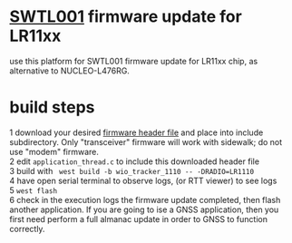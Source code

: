 # [SWTL001](https://github.com/Lora-net/SWTL001) firmware update for LR11xx
use this platform for SWTL001 firmware update for LR11xx chip, as alternative to NUCLEO-L476RG.

# build steps
1 download your desired [firmware header file](https://github.com/Lora-net/radio_firmware_images) and place into include subdirectory.   Only "transceiver" firmware will work with sidewalk; do not use "modem" firmware.  
2 edit ``application_thread.c`` to include this downloaded header file  
3 build with `` west build -b wio_tracker_1110 -- -DRADIO=LR1110``  
4 have open serial terminal to observe logs, (or RTT viewer) to see logs  
5 ``west flash``  
6 check in the execution logs the firmware update completed, then flash another application.  If you are going to ise a GNSS application, then you first need perform a full almanac update in order to GNSS to function  correctly.  
